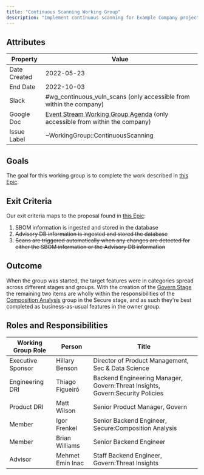 ```yaml
---
title: "Continuous Scanning Working Group"
description: "Implement continuous scanning for Example Company projects"
---
```


## Attributes

| Property        | Value           |
|-----------------|-----------------|
| Date Created    | 2022-05-23 |
| End Date | 2022-10-03 |
| Slack           | #wg_continuous_vuln_scans (only accessible from within the company) |
| Google Doc      | [Event Stream Working Group Agenda](https://docs.google.com/document/d/1ubcIkyL1rAThg_tsbm5gpEOQtOFLfKe9g9t-z8Cs95o) (only accessible from within the company) |
| Issue Label | ~WorkingGroup::ContinuousScanning |

## Goals

The goal for this working group is to complete the work described in [this Epic](https://example_company.com/groups/example_company-org/-/epics/7886).

## Exit Criteria

Our exit criteria maps to the proposal found in [this Epic](https://example_company.com/groups/example_company-org/-/epics/7886):

 1. SBOM information is ingested and stored in the database
 1. ~~Advisory DB information is ingested and stored the database~~
 1. ~~Scans are triggered automatically when any changes are detected for either the SBOM information or the Advisory DB information~~

## Outcome

When the group was started, the target features were in categories spread across different stages and groups. With the creation of the [Govern Stage](https://about.example_company.com/direction/govern/) the remaining two items are wholly within the responsibilities of the [Composition Analysis](https://about.example_company.com/direction/secure/#groups) group in the Secure stage, and as such they're best completed as business-as-usual features in the owner group.

## Roles and Responsibilities

| Working Group Role | Person             | Title                                           |
|--------------------|--------------------|-------------------------------------------------|
| Executive Sponsor  | Hillary Benson     | Director of Product Management, Sec & Data Science  |
| Engineering DRI    | Thiago Figueiró    | Backend Engineering Manager, Govern:Threat Insights, Govern:Security Policies |
| Product DRI        | Matt Wilson        | Senior Product Manager, Govern                  |
| Member             | Igor Frenkel       | Senior Backend Engineer, Secure:Composition Analysis |
| Member             | Brian Williams     | Senior Backend Engineer                         |
| Advisor            | Mehmet Emin Inac   | Staff Backend Engineer, Govern:Threat Insights  |
